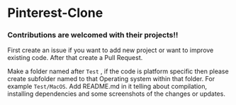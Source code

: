 # Pinterest-Clone

<h3> Contributions are welcomed with their projects!!</h3>
First create an issue if you want to add new project or want to improve existing code. After that create a Pull Request. 

<div> </div>

Make a folder named after `Test` , if the code is platform specific then please create subfolder named to that Operating system within that folder. For example `Test/MacOS`. Add README.md in it telling about compilation, installing dependencies and some screenshots of the changes or updates. 
